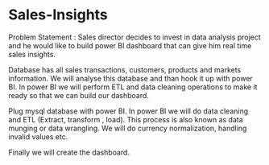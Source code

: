 # Sales-Insights
Problem Statement : Sales director decides to invest in data analysis project and he would like to build power BI dashboard that can give him real time sales insights. 

Database has all sales transactions, customers, products and markets information. We will analyse this database and than hook it up with power BI. In power BI we will perform ETL and data cleaning operations to make it ready so that we can build our dashboard.

Plug mysql database with power BI. In power BI we will do data cleaning and ETL (Extract, transform , load). This process is also known as data munging or data wrangling. We will do currency normalization, handling invalid values etc.

Finally we will create the dashboard.
